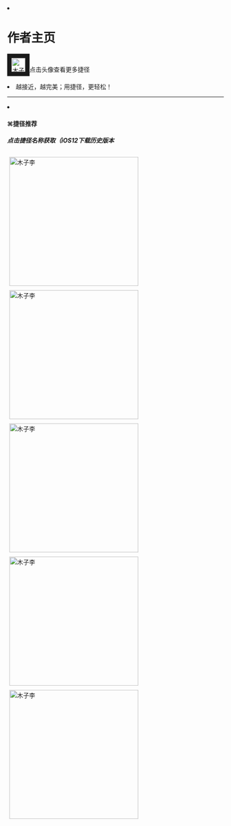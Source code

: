 
<html>
<head>
   <meta charset="utf-8" />   
<style>
.thumbnail 
{
	float:left;
	width:300px;
	height:autopx;
	margin:5px;
}

</style>
</head>

  <li class="list-group-item"><h1>作者主页</h1><p>
<a href="https://jiejinghe.com/users/6563404841">
<img  border="10" src="https://i.loli.net/2019/06/27/5d14b5b33217297297.jpeg" alt="木子李" width="32" height="32"></a>点击头像查看更多捷径</p></li>
  <li class="list-group-item">越接近，越完美；用捷径，更轻松！</li>
<hr>
  <li class="list-group-item">
<h4>⌘捷径推荐</h4><h5>点击捷径名称获取（iOS12下载历史版本</h5></li>
<p>
<a href="https://jiejinghe.com/shortcuts/7076318015">
<img  class="thumbnail"  src="https://i.loli.net/2019/07/06/5d202978cabee94282.png" alt="木子李" width="300" height="auto"></a></p>

<p>
<a href="https://www.icloud.com/shortcuts/19b4d6a90dfd40b3b963546cf67b77fe">
<img  class="thumbnail"  src="https://i.loli.net/2019/07/06/5d2029f4094cc65363.png" alt="木子李" width="300" height="auto"></a></p>

<p>
<a href="https://jiejinghe.com/shortcuts/3548598087">
<img  class="thumbnail"  src="https://i.loli.net/2019/07/06/5d20309c6a95a72537.png" alt="木子李" width="300" height="auto"></a></p>

<p>
<a href="https://jiejinghe.com/shortcuts/3251736150">
<img  class="thumbnail"  src="https://i.loli.net/2019/07/06/5d202bb965e0330944.png" alt="木子李" width="300" height="auto"></a></p>

<p>
<a href="https://www.icloud.com/shortcuts/6fcb210155b047b8a609f0e87db7a6a8">
<img  class="thumbnail"  src="https://i.loli.net/2019/07/06/5d202c774100c14856.png" alt="木子李" width="300" height="auto"></a></p>

